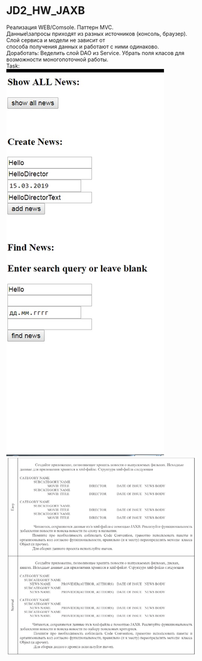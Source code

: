 ﻿# JD2_HW_JAXB
Реализация WEB/Comsole. Паттерн MVC. <br>
Данные\запросы приходят из разных источников (консоль, браузер). Слой сервиса и модели не зависит от <br>способа получения данных и работают с ними одинаково. <br>
Доработать: Веделить слой DAO из Service. Убрать поля класов для возможности моногопоточной работы. <br>
Task: <br>
![Image alt](https://github.com/apache-red/JD2_HW_JAXB_WEB/raw/master/TaskResult.png)
![Image alt](https://github.com/apache-red/JD2_HW_JAXB_WEB/raw/master/ShowTask.png)